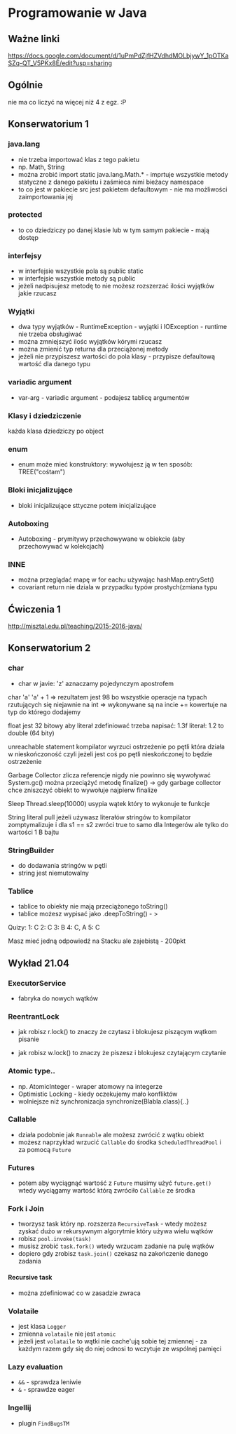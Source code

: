 # Programowanie w Java

## Ważne linki
https://docs.google.com/document/d/1uPmPdZjfHZVdhdMOLbjywY_1pOTKaSZq-QT_V5PKx8E/edit?usp=sharing

## Ogólnie
nie ma co liczyć na więcej niż 4 z egz. :P

## Konserwatorium 1

### java.lang
* nie trzeba importować klas z tego pakietu
* np. Math, String
* można zrobić import static java.lang.Math.* - imprtuje wszystkie metody statyczne z danego pakietu i zaśmieca nimi bieżacy namespace
* to co jest w pakiecie src jest pakietem defaultowym - nie ma możliwości zaimportowania jej

### protected
* to co dziedziczy po danej klasie lub w tym samym pakiecie - mają dostęp

### interfejsy
* w interfejsie wszystkie pola są public static
* w interfejsie wszystkie metody są public
* jeżeli nadpisujesz metodę to nie możesz rozszerzać ilości wyjątków jakie rzucasz

### Wyjątki
* dwa typy wyjątków - RuntimeException  - wyjątki i IOException - runtime nie trzeba obsługiwać
* można zmniejszyć ilośc wyjątków kórymi rzucasz
* można zmienić typ returna dla przeciążonej metody
* jeżeli nie przypiszesz wartości do pola klasy - przypisze defaultową wartość dla danego typu

### variadic argument
* var-arg - variadic argument - podajesz tablicę argumentów

### Klasy i dziedziczenie
każda klasa dziedziczy po object

### enum
* enum może mieć konstruktory: wywołujesz ją w ten sposób: TREE("cośtam")

### Bloki inicjalizujące
* bloki inicjalizujące sttyczne potem inicjalizujące

### Autoboxing
* Autoboxing - prymitywy przechowywane w obiekcie (aby przechowywać w kolekcjach)

### INNE
* można przeglądać mapę w for eachu używając hashMap.entrySet()
* covariant return nie dziala w przypadku typów prostych(zmiana typu

## Ćwiczenia 1

http://misztal.edu.pl/teaching/2015-2016-java/

## Konserwatorium 2
### char
* char w javie: 'z' aznaczamy pojedynczym apostrofem

char 'a'
'a' + 1 => rezultatem jest 98 bo wszystkie operacje na typach rzutujących się niejawnie na int => wykonywane są na incie
+= kowertuje na typ do którego dodajemy

float
jest 32 bitowy
aby literał zdefiniować trzeba napisać: 1.3f
literał: 1.2 to double (64 bity)

unreachable statement
kompilator wyrzuci ostrzeżenie po pętli która działa w nieskończoność
czyli jeżeli jest coś po pętli nieskończonej to będzie ostrzeżenie

Garbage Collector
zlicza referencje
nigdy nie powinno się wywoływać System.gc()
można przeciążyć metodę finalize() -> gdy garbage collector chce zniszczyć obiekt to wywołuje najpierw finalize

Sleep
Thread.sleep(10000) usypia wątek który to wykonuje te funkcje

String literal pull
jeżeli używasz literałów stringów to kompilator zomptymalizuje i dla s1 == s2 zwróci true
to samo dla Integerów ale tylko do wartości 1 B bajtu

### StringBuilder
* do dodawania stringów w pętli
* string jest niemutowalny

### Tablice
* tablice to obiekty nie mają przeciążonego toString()
* tablice możesz wypisać jako .deepToString() - >

Quizy:
1: C
2: C
3: B
4: C, A
5: C

Masz mieć jedną odpowiedź na Stacku ale zajebistą - 200pkt

## Wykład 21.04

### ExecutorService
* fabryka do nowych wątków

### ReentrantLock
* jak robisz r.lock() to znaczy że czytasz i blokujesz piszącym wątkom pisanie

* jak robisz w.lock() to znaczy że piszesz i blokujesz czytającym czytanie

### Atomic type..
* np. AtomicInteger - wraper atomowy na integerze
* Optimistic Locking - kiedy oczekujemy mało konfliktów
* wolniejsze niż synchronizacja synchronize(Blabla.class){..}

### Callable
* działa podobnie jak `Runnable` ale możesz zwrócić z wątku obiekt
* możesz naprzykład wrzucić `Callable` do środka `ScheduledThreadPool` i za pomocą `Future`

### Futures
* potem aby wyciągnąć wartość z `Future` musimy użyć `future.get()` wtedy wyciągamy wartość którą zwróciło `Callable` ze środka

### Fork i Join
* tworzysz task który np. rozszerza `RecursiveTask` - wtedy możesz zyskać dużo w rekursywnym algorytmie który używa wielu wątków
* robisz `pool.invoke(task)`
* musisz zrobić `task.fork()` wtedy wrzucam zadanie na pulę wątków
* dopiero gdy zrobisz `task.join()` czekasz na zakończenie danego zadania

#### Recursive task
* można zdefiniować co w zasadzie zwraca

### Volataile
* jest klasa `Logger`
* zmienna `volataile` nie jest `atomic`
* jeżeli jest `volataile` to wątki nie cache'ują sobie tej zmiennej - za każdym razem gdy się do niej odnosi to wczytuje ze wspólnej pamięci


### Lazy evaluation
* `&&` - sprawdza leniwie
* `&` - sprawdze eager

### Ingellij
* plugin `FindBugsTM`
